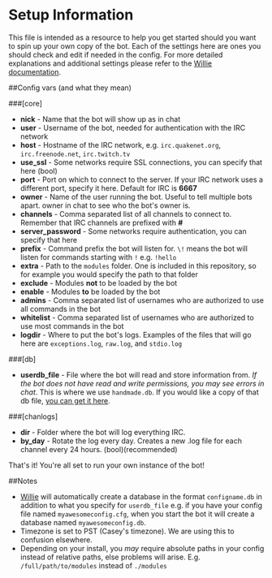 Setup Information
============

This file is intended as a resource to help you get started should you want to spin up your own copy of the bot. Each of the settings here are ones you should check and edit if needed in the config. For more detailed explanations and additional settings please refer to the [Willie documentation](http://willie.dftba.net/).

##Config vars (and what they mean)

###[core]
* **nick** - Name that the bot will show up as in chat
* **user** - Username of the bot, needed for authentication with the IRC network
* **host** - Hostname of the IRC network, e.g. `irc.quakenet.org`, `irc.freenode.net`, `irc.twitch.tv`
* **use_ssl** - Some networks require SSL connections, you can specify that here (bool)
* **port** - Port on which to connect to the server. If your IRC network uses a different port, specify it here. Default for IRC is **6667**
* **owner** - Name of the user running the bot. Useful to tell multiple bots apart. <prefix>owner in chat to see who the bot's owner is.
* **channels** - Comma separated list of all channels to connect to. Remember that IRC channels are prefixed with **#**
* **server_password** - Some networks require authentication, you can specify that here
* **prefix** - Command prefix the bot will listen for. `\!` means the bot will listen for commands starting with `!` e.g. `!hello`
* **extra** - Path to the `modules` folder. One is included in this repository, so for example you would specify the path to that folder
* **exclude** - Modules **not** to be loaded by the bot
* **enable** - Modules **to** be loaded by the bot
* **admins** - Comma separated list of usernames who are authorized to use all commands in the bot
* **whitelist** - Comma separated list of usernames who are authorized to use most commands in the bot
* **logdir** - Where to put the bot's logs. Examples of the files that will go here are `exceptions.log`, `raw.log`, and `stdio.log`

###[db]
* **userdb_file** - File where the bot will read and store information from. *If the bot does not have read and write permissions, you may see errors in chat*. This is where we use `handmade.db`. If you would like a copy of that db file, [you can get it here](http://j.mp/hmh_db).

###[chanlogs]
* **dir** - Folder where the bot will log everything IRC.
* **by_day** - Rotate the log every day. Creates a new .log file for each channel every 24 hours. (bool)(recommended)

That's it! You're all set to run your own instance of the bot!

##Notes
* [Willie](http://willie.dftba.net/) will automatically create a database in the format `configname.db` in addition to what you specify for `userdb_file` e.g. if you have your config file named `myawesomeconfig.cfg`, when you start the bot it will create a database named `myawesomeconfig.db`.
* Timezone is set to PST (Casey's timezone). We are using this to confusion elsewhere.
* Depending on your install, you *may* require absolute paths in your config instead of relative paths, else problems will arise. E.g. `/full/path/to/modules` instead of `./modules`
